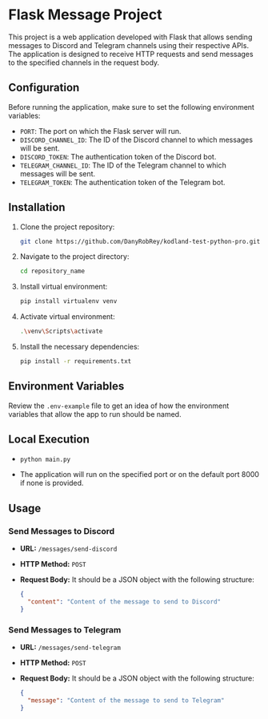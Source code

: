 # Flask Message Project

This project is a web application developed with Flask that allows sending messages to Discord and Telegram channels using their respective APIs. The application is designed to receive HTTP requests and send messages to the specified channels in the request body.

## Configuration

Before running the application, make sure to set the following environment variables:

- `PORT`: The port on which the Flask server will run.
- `DISCORD_CHANNEL_ID`: The ID of the Discord channel to which messages will be sent.
- `DISCORD_TOKEN`: The authentication token of the Discord bot.
- `TELEGRAM_CHANNEL_ID`: The ID of the Telegram channel to which messages will be sent.
- `TELEGRAM_TOKEN`: The authentication token of the Telegram bot.

## Installation

1. Clone the project repository:

   ```bash
   git clone https://github.com/DanyRobRey/kodland-test-python-pro.git

2. Navigate to the project directory:

    ```bash
    cd repository_name

3. Install virtual environment:

    ```bash
    pip install virtualenv venv

4. Activate virtual environment:

    ```bash
    .\venv\Scripts\activate

5. Install the necessary dependencies:

    ```bash 
    pip install -r requirements.txt

## Environment Variables

Review the `.env-example` file to get an idea of how the environment variables that allow the app to run should be named.

## Local Execution

- ```bash
  python main.py
- The application will run on the specified port or on the default port 8000 if none is provided.


## Usage

### Send Messages to Discord

- **URL:** `/messages/send-discord`
- **HTTP Method:** `POST`
- **Request Body:** It should be a JSON object with the following structure:

  ```json
  {
    "content": "Content of the message to send to Discord"
  }


### Send Messages to Telegram

- **URL:** `/messages/send-telegram`
- **HTTP Method:** `POST`
- **Request Body:** It should be a JSON object with the following structure:

  ```json
  {
    "message": "Content of the message to send to Telegram"
  }

